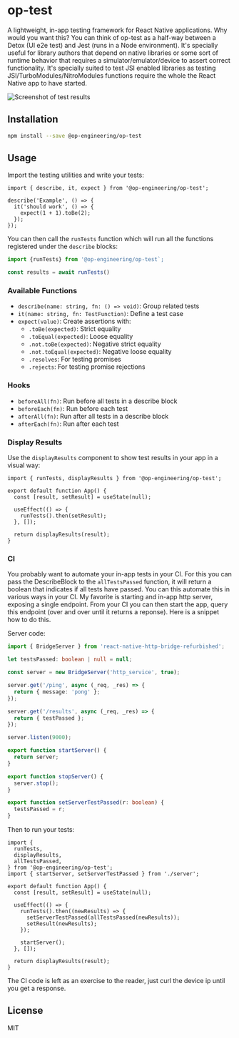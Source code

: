 # op-test

A lightweight, in-app testing framework for React Native applications. Why would you want this? You can think of op-test as a half-way between a Detox (UI e2e test) and Jest (runs in a Node environment). It's specially useful for library authors that depend on native libraries or some sort of runtime behavior that requires a simulator/emulator/device to assert correct functionality. It's specially suited to test JSI enabled libraries as testing JSI/TurboModules/NitroModules functions require the whole the React Native app to have started.

![Screenshot of test results](./screenshot.png)

## Installation

```sh
npm install --save @op-engineering/op-test
```

## Usage

Import the testing utilities and write your tests:

```tsx
import { describe, it, expect } from '@op-engineering/op-test';

describe('Example', () => {
  it('should work', () => {
    expect(1 + 1).toBe(2);
  });
});
```

You can then call the `runTests` function which will run all the functions registered under the `describe` blocks:

```ts
import {runTests} from '@op-engineering/op-test`;

const results = await runTests()
```

### Available Functions

- `describe(name: string, fn: () => void)`: Group related tests
- `it(name: string, fn: TestFunction)`: Define a test case
- `expect(value)`: Create assertions with:
  - `.toBe(expected)`: Strict equality
  - `.toEqual(expected)`: Loose equality
  - `.not.toBe(expected)`: Negative strict equality
  - `.not.toEqual(expected)`: Negative loose equality
  - `.resolves`: For testing promises
  - `.rejects`: For testing promise rejections

### Hooks

- `beforeAll(fn)`: Run before all tests in a describe block
- `beforeEach(fn)`: Run before each test
- `afterAll(fn)`: Run after all tests in a describe block
- `afterEach(fn)`: Run after each test

### Display Results

Use the `displayResults` component to show test results in your app in a visual way:

```tsx
import { runTests, displayResults } from '@op-engineering/op-test';

export default function App() {
  const [result, setResult] = useState(null);

  useEffect(() => {
    runTests().then(setResult);
  }, []);

  return displayResults(result);
}
```

### CI

You probably want to automate your in-app tests in your CI. For this you can pass the DescribeBlock to the `allTestsPassed` function, it will return a boolean that indicates if all tests have passed. You can this automate this in various ways in your CI. My favorite is starting and in-app http server, exposing a single endpoint. From your CI you can then start the app, query this endpoint (over and over until it returns a reponse). Here is a snippet how to do this.

Server code:

```ts
import { BridgeServer } from 'react-native-http-bridge-refurbished';

let testsPassed: boolean | null = null;

const server = new BridgeServer('http_service', true);

server.get('/ping', async (_req, _res) => {
  return { message: 'pong' };
});

server.get('/results', async (_req, _res) => {
  return { testPassed };
});

server.listen(9000);

export function startServer() {
  return server;
}

export function stopServer() {
  server.stop();
}

export function setServerTestPassed(r: boolean) {
  testsPassed = r;
}
```

Then to run your tests:

```tsx
import {
  runTests,
  displayResults,
  allTestsPassed,
} from '@op-engineering/op-test';
import { startServer, setServerTestPassed } from './server';

export default function App() {
  const [result, setResult] = useState(null);

  useEffect(() => {
    runTests().then((newResults) => {
      setServerTestPassed(allTestsPassed(newResults));
      setResult(newResults);
    });

    startServer();
  }, []);

  return displayResults(result);
}
```

The CI code is left as an exercise to the reader, just curl the device ip until you get a response.

## License

MIT
